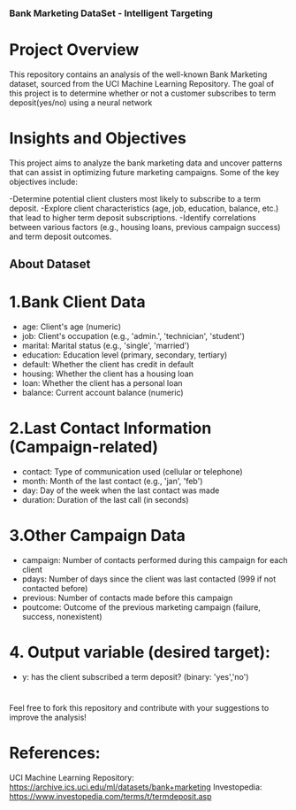### Bank Marketing DataSet - Intelligent Targeting
# Project Overview
This repository contains an analysis of the well-known Bank Marketing dataset, sourced from the UCI Machine Learning Repository. The goal of this project is to determine whether or not a customer subscribes to term deposit(yes/no) using a neural network

# Insights and Objectives
This project aims to analyze the bank marketing data and uncover patterns that can assist in optimizing future marketing campaigns. Some of the key objectives include:

-Determine potential client clusters most likely to subscribe to a term deposit.
-Explore client characteristics (age, job, education, balance, etc.) that lead to higher term deposit subscriptions.
-Identify correlations between various factors (e.g., housing loans, previous campaign success) and term deposit outcomes.

## About Dataset

# 1.Bank Client Data
- age: Client's age (numeric)
-  job: Client's occupation (e.g., 'admin.', 'technician', 'student')
- marital: Marital status (e.g., 'single', 'married')
- education: Education level (primary, secondary, tertiary)
- default: Whether the client has credit in default
- housing: Whether the client has a housing loan
- loan: Whether the client has a personal loan
- balance: Current account balance (numeric)
# 2.Last Contact Information (Campaign-related)
- contact: Type of communication used (cellular or telephone)
- month: Month of the last contact (e.g., 'jan', 'feb')
- day: Day of the week when the last contact was made
- duration: Duration of the last call (in seconds)
# 3.Other Campaign Data
- campaign: Number of contacts performed during this campaign for each client
- pdays: Number of days since the client was last contacted (999 if not contacted before)
- previous: Number of contacts made before this campaign
- poutcome: Outcome of the previous marketing campaign (failure, success, nonexistent)
# 4. Output variable (desired target):
- y: has the client subscribed a term deposit? (binary: 'yes','no')

#


Feel free to fork this repository and contribute with your suggestions to improve the analysis!

# References:

UCI Machine Learning Repository: https://archive.ics.uci.edu/ml/datasets/bank+marketing 
Investopedia: https://www.investopedia.com/terms/t/termdeposit.asp
